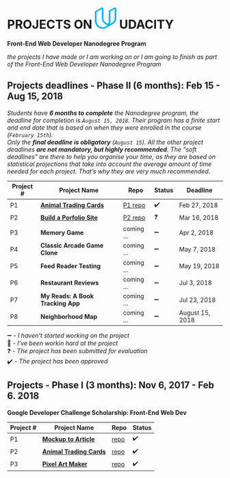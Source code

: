 
# PROJECTS ON <img src="https://github.com/jtrfs/my-Portfolio-On-Udacity/blob/master/udacity_U_logo.svg" width="50" height="50" /> UDACITY
__Front-End Web Developer Nanodegree Program__

*the projects I have made or I am working on or I am going to finish as part of the Front-End Web Developer Nanodegree Program*

## Projects deadlines - Phase II (6 months): Feb 15 - Aug 15, 2018

*Students have **6 months to complete** the Nanodegree program, the deadline for completion is `August 15, 2018`. Their program has a finite start and end date that is based on when they were enrolled in the course (`February 15th`).*\
*Only the **final deadline is obligatory** (`August 15`). All the other project deadlines **are not mandatory, but highly recommended**. The "soft deadlines" are there to help you organise your time, as they are based on statistical projections that take into account the average amount of time needed for each project. That’s why they are very much recommended.*

|Project # | Project Name | Repo | Status | Deadline |
| -------- | ------------ | ---- | -------| -------- |
| P1 | **[Animal Trading Cards](https://jtrfs.github.io/animal-trading-card/)** | [P1 repo](https://github.com/jtrfs/animal-trading-card) | :heavy_check_mark: | Feb 27, 2018 |
| P2 | **[Build a Porfolio Site](https://jtrfs.github.io/Build-a-Portfolio-Site/)** | [P2 repo](https://github.com/jtrfs/Build-a-Portfolio-Site)| :question: |Mar 16, 2018 |
| P3 | **Memory Game** | coming ... | :heavy_minus_sign: | Apr 2, 2018 |
| P4 | **Classic Arcade Game Clone** | coming ... | :heavy_minus_sign: | May 7, 2018 |
| P5 | **Feed Reader Testing** | coming ... | :heavy_minus_sign: | May 19, 2018 |
| P6 | **Restaurant Reviews** | coming ... | :heavy_minus_sign: | Jul 3, 2018 |
| P7 | **My Reads: A Book Tracking App** | coming ... | :heavy_minus_sign: | Jul 23, 2018 |
| P8 | **Neighborhood Map** | coming ... | :heavy_minus_sign: | August 15, 2018 |

:heavy_minus_sign: - *I haven't started working on the project*<br>
:construction: - *I've been workin hard at the project*<br>
:question: - *The project has been submitted for evaluation*<br>
:heavy_check_mark: - *The project has been approved*

## Projects - Phase I (3 months): Nov 6, 2017 - Feb 6. 2018
__Google Developer Challenge Scholarship: Front-End Web Dev__

|Project # | Project Name | Repo | Status |
| -------- | ------------ | ------ | ---- |
| P1 | **[Mockup to Article](https://jtrfs.github.io/mockup-to-article/)** | [repo](https://github.com/jtrfs/mockup-to-article) | :heavy_check_mark: |
| P2 | **[Animal Trading Cards](https://jtrfs.github.io/animal-trading-card/)** | [repo](https://github.com/jtrfs/animal-trading-card) | :heavy_check_mark: |
| P3 | **[Pixel Art Maker](https://jtrfs.github.io/pixel-art-maker/)** | [repo](https://github.com/jtrfs/pixel-art-maker) | :heavy_check_mark: |
